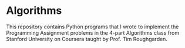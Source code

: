 # Algorithms
This repository contains Python programs that I wrote to implement the Programming Assignment problems in the 4-part Algorithms class from Stanford University on Coursera taught by Prof. Tim Roughgarden.

